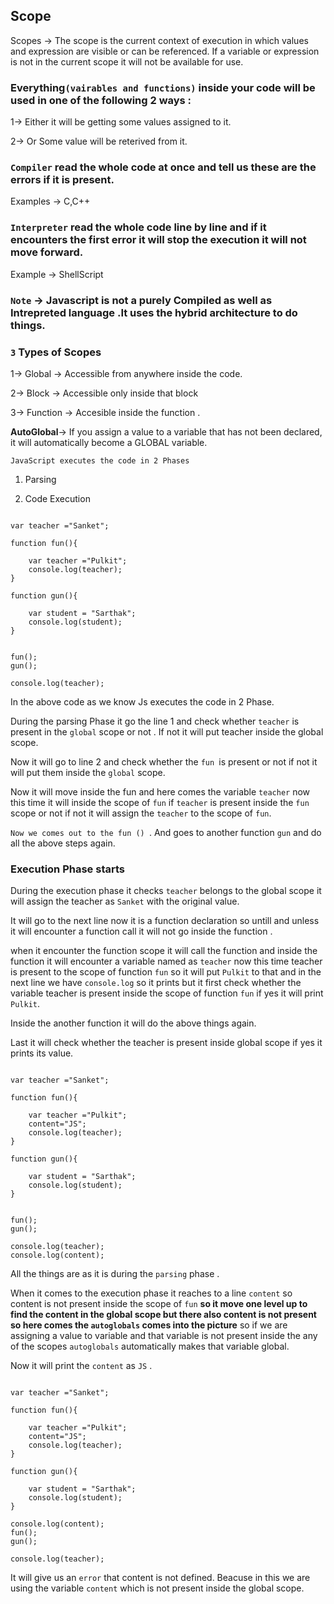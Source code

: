 
## Scope

Scopes -> The scope is the current context of execution in which values and expression are visible or can be referenced. If a variable or expression is not in the current scope it will not be available for use.

### Everything`(vairables and functions)` inside your code will be used in one of the following 2 ways :

1-> Either it will be getting some values assigned to it.

2-> Or Some value will be reterived from it.


### `Compiler` read the whole code at once and tell us these are the errors if it is present.

Examples -> C,C++


### `Interpreter` read the whole code line by line and if it encounters the first error it will stop the execution it will not move forward.

Example -> ShellScript

### `Note` -> Javascript is not a purely Compiled as well as Intrepreted language .It uses the hybrid architecture to do things.

### `3` Types of Scopes 

1-> Global -> Accessible from anywhere inside the code.

2-> Block -> Accessible only inside that block

3-> Function -> Accesible inside the function .

**AutoGlobal**-> If you assign a value to a variable that has not been declared, it will automatically become a GLOBAL variable. 


`JavaScript executes the code in 2 Phases`

1. Parsing 

2. Code Execution

```

var teacher ="Sanket";

function fun(){

    var teacher ="Pulkit";
    console.log(teacher);
}

function gun(){

    var student = "Sarthak";
    console.log(student);
}


fun();
gun();

console.log(teacher);

```


In the above code as we know Js executes the code in 2 Phase.

During the parsing Phase it go the line 1 and check whether `teacher` is present in the `global` scope or not . If not it will put teacher inside the global scope.

Now it will go to line 2 and check whether the `fun `is present or not if not it will put them inside the `global` scope.

Now it will move inside the fun and here comes the variable `teacher` now this time it will inside the scope of `fun` if `teacher` is present inside the `fun` scope or not if not it will assign the `teacher` to the scope of `fun`.

`Now we comes out to the fun () `. And goes to another function `gun` and do all the above steps again.


### Execution Phase starts

During the execution phase it checks `teacher` belongs to the global scope it will assign the teacher as `Sanket` with the original value.

It will go to the next line now it is a function declaration so untill and unless it will encounter a function call it will not go inside the function .

when it encounter the function scope it will call the function and inside the function it will encounter a variable named as `teacher` now this time teacher is present to the scope of function `fun` so it will put `Pulkit` to that and in the next line we have `console.log` so it prints but it first check whether the variable teacher is present inside the scope of function `fun` if yes it will print `Pulkit`.

Inside the another function it will do the above things again.

Last it will check whether the teacher is present inside global scope if yes it prints its value.


```

var teacher ="Sanket";

function fun(){

    var teacher ="Pulkit";
    content="JS";
    console.log(teacher);
}

function gun(){

    var student = "Sarthak";
    console.log(student);
}


fun();
gun();

console.log(teacher);
console.log(content);

```


All the things are as it is during the `parsing` phase .

When it comes to the execution phase it reaches to a line `content` so content is not present inside the scope of `fun` **so it move one level up to find the content in the global scope but there also content is not present so here comes the `autoglobals` comes into the picture** so if we are assigning a value to variable and that variable is not present inside the any of the scopes `autoglobals` automatically makes that variable global.


Now it will print the `content` as `JS` .



```

var teacher ="Sanket";

function fun(){

    var teacher ="Pulkit";
    content="JS";
    console.log(teacher);
}

function gun(){

    var student = "Sarthak";
    console.log(student);
}

console.log(content);
fun();
gun();

console.log(teacher);

```

It will give us an `error` that content is not defined. Beacuse in this we are using the variable `content`  which is not present inside the global scope.


